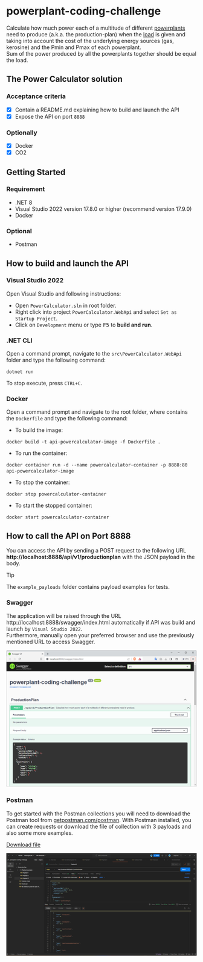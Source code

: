 # powerplant-coding-challenge

Calculate how much power each of a multitude of different [powerplants](https://en.wikipedia.org/wiki/Power_station) need to produce (a.k.a. the production-plan) when the [load](https://en.wikipedia.org/wiki/Load_profile) is given and taking into account the cost of the underlying energy sources (gas, kerosine) and the Pmin and Pmax of each powerplant.   
Sum of the power produced by all the powerplants together should be equal the load.

## The Power Calculator solution

### Acceptance criteria
- [x] Contain a README.md explaining how to build and launch the API
- [x] Expose the API on port `8888`

### Optionally
- [x] Docker
- [x] CO2

## Getting Started

### Requirement

- .NET 8
- Visual Studio 2022 version 17.8.0 or higher (recommend version 17.9.0)
- Docker

### Optional

- Postman

## How to build and launch the API

### Visual Studio 2022

Open Visual Studio and following instructions:

- Open `PowerCalculator.sln` in root folder.
- Right click into project `PowerCalculator.WebApi` and select `Set as Startup Project`.
- Click on `Development` menu or type <kbd>F5</kbd> to **build and run**.

### .NET CLI

Open a command prompt, navigate to the `src\PowerCalculator.WebApi` folder and type the following command:

```
dotnet run
```

To stop execute, press `CTRL+C`.

### Docker

Open a command prompt and navigate to the root folder, where contains the `Dockerfile` and type the following command:

- To build the image:

```
docker build -t api-powercalculator-image -f Dockerfile .
```

- To run the container:

```
docker container run -d --name powercalculator-container -p 8888:80 api-powercalculator-image
```

- To stop the container:

```
docker stop powercalculator-container
```

- To start the stopped container:

```
docker start powercalculator-container
```

## How to call the API on Port 8888

You can access the API by sending a POST request to the following URL **http://localhost:8888/api/v1/productionplan** with the JSON payload in the body.

> [!TIP]
> The `example_payloads` folder contains payload examples for tests.

### Swagger

The application will be raised through the URL http://localhost:8888/swagger/index.html automatically if API was build and launch by `Visual Studio 2022`.   
Furthermore, manually open your preferred browser and use the previously mentioned URL to access Swagger.

![Swagger](img/swagger.png)

### Postman

To get started with the Postman collections you will need to download the Postman tool from [getpostman.com/postman](https://www.getpostman.com/postman). 
With Postman installed, you can create requests or download the file of collection with 3 payloads and also some more examples.

[Download file](ProductionPlan.postman_collection.json)

![Postman](img/postman.png)
